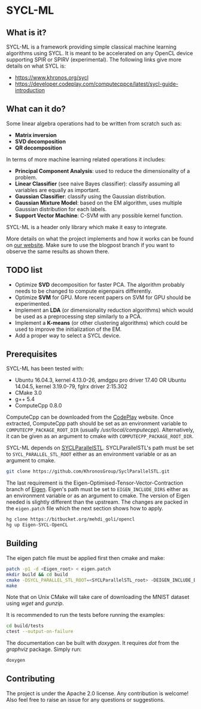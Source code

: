 # SYCL-ML

## What is it?
SYCL-ML is a framework providing simple classical machine learning algorithms using SYCL.
It is meant to be accelerated on any OpenCL device supporting SPIR or SPIRV (experimental).
The following links give more details on what SYCL is:
- https://www.khronos.org/sycl
- https://developer.codeplay.com/computecppce/latest/sycl-guide-introduction

## What can it do?
Some linear algebra operations had to be written from scratch such as:
- **Matrix inversion**
- **SVD decomposition**
- **QR decomposition**

In terms of more machine learning related operations it includes:
- **Principal Component Analysis**: used to reduce the dimensionality of a problem.
- **Linear Classifier** (see naive Bayes classifier): classify assuming all variables are equally as important.
- **Gaussian Classifier**: classify using the Gaussian distribution.
- **Gaussian Mixture Model**: based on the EM algorithm, uses multiple Gaussian distribution for each labels.
- **Support Vector Machine**: C-SVM with any possible kernel function.

SYCL-ML is a header only library which make it easy to integrate.

More details on what the project implements and how it works can be found on [our website](https://www.codeplay.com/portal/12-21-17-alternative-machine-learning-algorithms-using-sycl-and-opencl). Make sure to use the blogpost branch if you want to observe the same results as shown there.

## TODO list
- Optimize **SVD** decomposition for faster PCA. The algorithm probably needs to be changed to compute eigenpairs differently.
- Optimize **SVM** for GPU. More recent papers on SVM for GPU should be experimented.
- Implement an **LDA** (or dimensionality reduction algorithms) which would be used as a preprocessing step similarly to a PCA.
- Implement a **K-means** (or other clustering algorithms) which could be used to improve the initialization of the EM.
- Add a proper way to select a SYCL device.

## Prerequisites
SYCL-ML has been tested with:
- Ubuntu 16.04.3, kernel 4.13.0-26, amdgpu pro driver 17.40  OR  Ubuntu 14.04.5, kernel 3.19.0-79, fglrx driver 2:15.302
- CMake 3.0
- g++ 5.4
- ComputeCpp 0.8.0

ComputeCpp can be downloaded from the [CodePlay](https://www.codeplay.com/products/computesuite/computecpp) website.
Once extracted, ComputeCpp path should be set as an environment variable to `COMPUTECPP_PACKAGE_ROOT_DIR` (usually */usr/local/computecpp*).
Alternatively, it can be given as an argument to cmake with `COMPUTECPP_PACKAGE_ROOT_DIR`.

SYCL-ML depends on [SYCLParallelSTL](https://github.com/KhronosGroup/SyclParallelSTL).
SYCLParallelSTL's path must be set to `SYCL_PARALLEL_STL_ROOT` either as an environment variable or as an argument to cmake.
```bash
git clone https://github.com/KhronosGroup/SyclParallelSTL.git
```

The last requirement is the Eigen-Optimised-Tensor-Vector-Contraction branch of [Eigen](https://bitbucket.org/mehdi_goli/opencl).
Eigen's path must be set to `EIGEN_INCLUDE_DIRS` either as an environment variable or as an argument to cmake.
The version of Eigen needed is slightly different than the upstream.
The changes are packed in the `eigen.patch` file which the next section shows how to apply.
```bash
hg clone https://bitbucket.org/mehdi_goli/opencl
hg up Eigen-SYCL-OpenCL
```

## Building
The eigen patch file must be applied first then cmake and make:
```bash
patch -p1 -d <Eigen_root> < eigen.patch
mkdir build && cd build
cmake -DSYCL_PARALLEL_STL_ROOT=<SYCLParallelSTL_root> -DEIGEN_INCLUDE_DIRS=<Eigen_root> ..
make
```
Note that on Unix CMake will take care of downloading the MNIST dataset using *wget* and *gunzip*.

It is recommended to run the tests before running the examples:
```bash
cd build/tests
ctest --output-on-failure
```

The documentation can be built with *doxygen*. It requires *dot* from the *graphviz* package. Simply run:
```bash
doxygen
```

## Contributing
The project is under the Apache 2.0 license. Any contribution is welcome! Also feel free to raise an issue for any
questions or suggestions.
